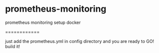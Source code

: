 # prometheus-monitoring
prometheus monitoring setup docker

============

just add the prometheus.yml in config directory and you are ready to GO!
build it!